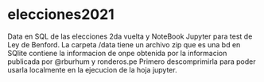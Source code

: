 # elecciones2021
Data en SQL de las elecciones 2da vuelta y NoteBook Jupyter para test de Ley de Benford.
La carpeta /data tiene un archivo zip que es una bd en SQlite contiene la informacion de onpe obtenida por la informacion publicada por @rburhum y ronderos.pe
Primero descomprimirla para poder usarla localmente en la ejecucion de la hoja jupyter.

